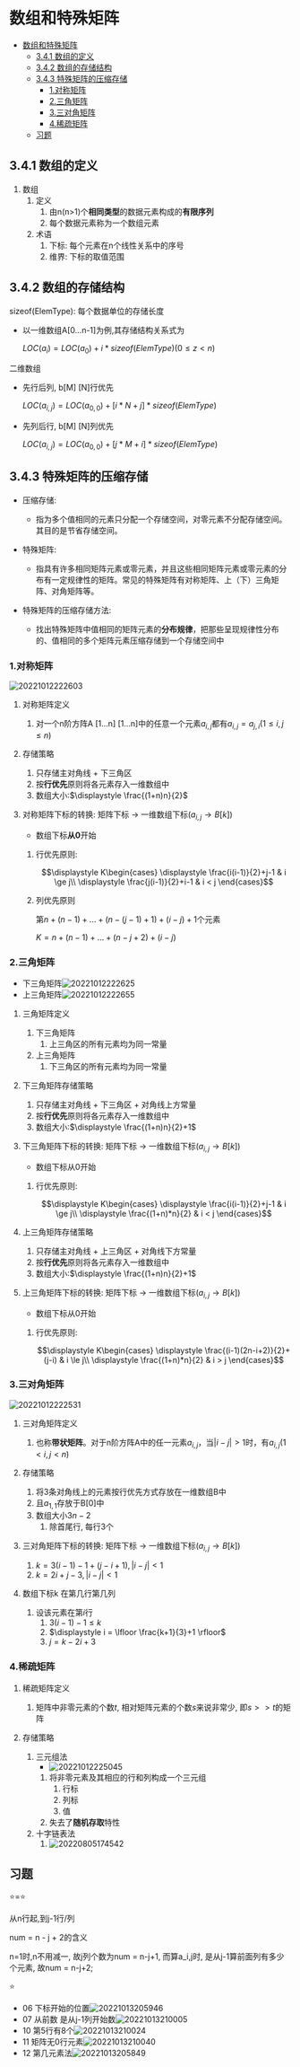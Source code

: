 # 数组和特殊矩阵

- [数组和特殊矩阵](#数组和特殊矩阵)
  - [3.4.1 数组的定义](#341-数组的定义)
  - [3.4.2 数组的存储结构](#342-数组的存储结构)
  - [3.4.3 特殊矩阵的压缩存储](#343-特殊矩阵的压缩存储)
    - [1.对称矩阵](#1对称矩阵)
    - [2.三角矩阵](#2三角矩阵)
    - [3.三对角矩阵](#3三对角矩阵)
    - [4.稀疏矩阵](#4稀疏矩阵)
  - [习题](#习题)

## 3.4.1 数组的定义

1. 数组
   1. 定义
      1. 由n(n>1)个**相同类型**的数据元素构成的**有限序列**
      2. 每个数据元素称为一个数组元素
   2. 术语
      1. 下标: 每个元素在n个线性关系中的序号
      2. 维界: 下标的取值范围

## 3.4.2 数组的存储结构

sizeof(ElemType): 每个数据单位的存储长度

- 以一维数组A[0...n-1]为例,其存储结构关系式为

    $LOC(a_i) = LOC(a_0) + i * sizeof(ElemType)(0 \le z < n)$

二维数组

- 先行后列, b[M] [N]行优先

    $LOC(a_{i,j}) = LOC(a_{0,0}) + [i * N + j] * sizeof(ElemType)$

- 先列后行, b[M] [N]列优先

    $LOC(a_{i,j}) = LOC(a_{0,0}) + [j * M + i] * sizeof(ElemType)$

## 3.4.3 特殊矩阵的压缩存储

- 压缩存储:
  - 指为多个值相同的元素只分配一个存储空间，对零元素不分配存储空间。其目的是节省存储空间。

- 特殊矩阵:
  - 指具有许多相同矩阵元素或零元素，并且这些相同矩阵元素或零元素的分布有一定规律性的矩阵。常见的特殊矩阵有对称矩阵、上（下）三角矩阵、对角矩阵等。

- 特殊矩阵的压缩存储方法:
  - 找出特殊矩阵中值相同的矩阵元素的**分布规律**，把那些呈现规律性分布的、值相同的多个矩阵元素压缩存储到一个存储空间中

### 1.对称矩阵

![20221012222603](https://raw.githubusercontent.com/Logible/Image/main/note_image/20221012222603.png)

1. 对称矩阵定义
   1. 对一个n阶方阵A [1...n] [1...n]中的任意一个元素$a_{i,j}$都有$a_{i,j} = a_{j,i}(1 \le i,j \le n)$

2. 存储策略
   1. 只存储主对角线 + 下三角区
   2. 按**行优先**原则将各元素存入一维数组中
   3. 数组大小:$\displaystyle \frac{(1+n)n}{2}$

3. 对称矩阵下标的转换: 矩阵下标 -> 一维数组下标$(a_{i,j} \to B[k])$
   - 数组下标**从0**开始
   1. 行优先原则:

      $$\displaystyle K\begin{cases}
      \displaystyle \frac{i(i-1)}{2}+j-1 & i \ge j\\
      \displaystyle \frac{j(i-1)}{2}+i-1 & i < j
      \end{cases}$$

   2. 列优先原则

      第$n+(n-1)+...+(n-(j-1)+1)+(i-j)+1$个元素

      $\displaystyle K = n+(n-1)+...+(n-j+2)+(i-j)$

### 2.三角矩阵

- 下三角矩阵![20221012222625](https://raw.githubusercontent.com/Logible/Image/main/note_image/20221012222625.png)
- 上三角矩阵![20221012222655](https://raw.githubusercontent.com/Logible/Image/main/note_image/20221012222655.png)

1. 三角矩阵定义
   1. 下三角矩阵
      1. 上三角区的所有元素均为同一常量
   2. 上三角矩阵
      1. 下三角区的所有元素均为同一常量

2. 下三角矩阵存储策略
   1. 只存储主对角线 + 下三角区 + 对角线上方常量
   2. 按**行优先**原则将各元素存入一维数组中
   3. 数组大小:$\displaystyle \frac{(1+n)n}{2}+1$

3. 下三角矩阵下标的转换: 矩阵下标 -> 一维数组下标$(a_{i,j} \to B[k])$
   - 数组下标从0开始
   1. 行优先原则:

      $$\displaystyle K\begin{cases}
      \displaystyle \frac{i(i-1)}{2}+j-1 & i \ge j\\
      \displaystyle \frac{(1+n)*n}{2} & i < j
      \end{cases}$$

4. 上三角矩阵存储策略
   1. 只存储主对角线 + 上三角区 + 对角线下方常量
   2. 按**行优先**原则将各元素存入一维数组中
   3. 数组大小:$\displaystyle \frac{(1+n)n}{2}+1$

5. 上三角矩阵下标的转换: 矩阵下标 -> 一维数组下标$(a_{i,j} \to B[k])$
   - 数组下标从0开始
   1. 行优先原则:

      $$\displaystyle K\begin{cases}
      \displaystyle \frac{(i-1)(2n-i+2)}{2}+(j-i) & i \le j\\
      \displaystyle \frac{(1+n)*n}{2} & i > j
      \end{cases}$$

### 3.三对角矩阵

![20221012222531](https://raw.githubusercontent.com/Logible/Image/main/note_image/20221012222531.png)

1. 三对角矩阵定义
   1. 也称**带状矩阵**。对于n阶方阵A中的任一元素$a_{i,j}$，当$|i-j|>1$时，有$a_{i,j} (1<i,j<n)$

2. 存储策略
   1. 将3条对角线上的元素按行优先方式存放在一维数组B中
   2. 且$a_{1,1}$存放于B[0]中
   3. 数组大小$3n-2$
      1. 除首尾行, 每行3个

3. 三对角矩阵下标的转换: 矩阵下标 -> 一维数组下标$(a_{i,j} \to B[k])$
   1. $k=3(i-1)-1 + (j-i+1),|i-j|<1$
   2. $k=2i+j-3,|i-j|<1$

4. 数组下标k 在第几行第几列
   1. 设该元素在第$i$行
      1. $3(i-1)-1 \le k$
      2. $\displaystyle i = \lfloor \frac{k+1}{3}+1 \rfloor$
      3. $j = k-2i+3$

### 4.稀疏矩阵

1. 稀疏矩阵定义
   1. 矩阵中非零元素的个数$t$, 相对矩阵元素的个数$s$来说非常少, 即$s>>t$的矩阵

2. 存储策略
   1. 三元组法
      - ![20221012225045](https://raw.githubusercontent.com/Logible/Image/main/note_image/20221012225045.png)
      1. 将非零元素及其相应的行和列构成一个三元组
         1. 行标
         2. 列标
         3. 值
      2. 失去了**随机存取**特性
   2. 十字链表法
      1. ![20220805174542](https://raw.githubusercontent.com/Logible/Image/main/note_image/20220805174542.png)

## 习题

⭐=⭐

从n行起,到j-1行/列

num = n - j + 2的含义

n=1时,n不用减一, 故j列个数为num = n-j+1, 而算a_i,j时, 是从j-1算前面列有多少个元素, 故num = n-j+2;

⭐

- 06 下标开始的位置![20221013205946](https://raw.githubusercontent.com/Logible/Image/main/note_image/20221013205946.png)
- 07 从前数 是从j-1列开始数![20221013210005](https://raw.githubusercontent.com/Logible/Image/main/note_image/20221013210005.png)
- 10 第5行有8个![20221013210024](https://raw.githubusercontent.com/Logible/Image/main/note_image/20221013210024.png)
- 11 矩阵无0行元素![20221013210040](https://raw.githubusercontent.com/Logible/Image/main/note_image/20221013210040.png)
- 12 第几元素法![20221013205849](https://raw.githubusercontent.com/Logible/Image/main/note_image/20221013205849.png)
